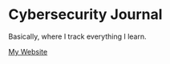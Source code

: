 # Cybersecurity Journal

Basically, where I track everything I learn.

[My Website](https://jjsnc.github.io/)



